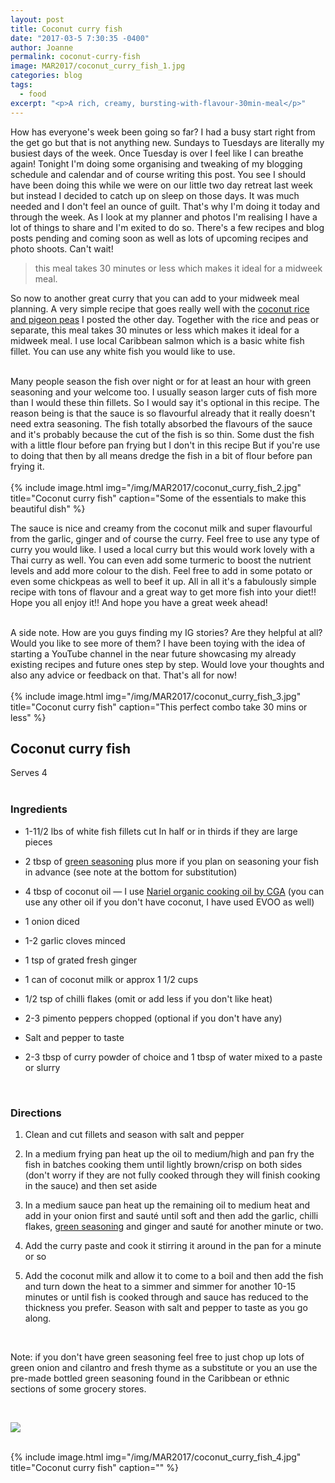 ```yaml
---
layout: post
title: Coconut curry fish
date: "2017-03-5 7:30:35 -0400"
author: Joanne
permalink: coconut-curry-fish
image: MAR2017/coconut_curry_fish_1.jpg
categories: blog
tags:
  - food
excerpt: "<p>A rich, creamy, bursting-with-flavour-30min-meal</p>"
---
```


How has everyone's week been going so far?  I had a busy start right from the get go but that is not anything new. Sundays to Tuesdays are literally my busiest days of the week. Once Tuesday is over I feel like I can breathe again!  Tonight I'm doing some organising and tweaking of my blogging schedule and calendar and of course writing this post. You see I should have been doing this while we were on our little two day retreat last week but instead I decided to catch up on sleep on those days.  It was much needed and I don't feel an ounce of guilt. That's why I'm doing it today and through the week.  As I look at my planner and photos I'm realising I have a lot of things to share and I'm exited to do so. There's a few recipes and blog posts pending and coming soon as well as lots of upcoming recipes and photo shoots. Can't wait!  

> this meal takes 30 minutes or less which makes it ideal for a midweek meal.

So now to another great curry that you can add to your midweek meal planning. A very simple recipe that goes really well with the [coconut rice and pigeon peas](http://oliveandmango.com/coconut-rice-peas) I posted the other day. Together with the rice and peas or separate, this meal takes 30 minutes or less which makes it ideal for a midweek meal. I use local Caribbean salmon which is a basic white fish fillet. You can use any white fish you would like to use.  
<br>

Many people season the fish over night or for at least an hour with green seasoning and your welcome too.  I usually season larger cuts of fish more than I would these thin fillets.  So I would say it's optional in this recipe. The reason being is that the sauce is so flavourful already that it really doesn't need extra seasoning. The fish totally absorbed the flavours of the sauce and it's probably because the cut of the fish is so thin. Some dust the fish with a little flour before pan frying but I don't in this recipe
But if you're use to doing that then by all means dredge the fish in a bit of flour before pan frying it.
<br>
<br>
{% include image.html
            img="/img/MAR2017/coconut_curry_fish_2.jpg"
            title="Coconut curry fish"
            caption="Some of the essentials to make this beautiful dish" %}

The sauce is nice and creamy from the coconut milk and super flavourful from the garlic, ginger and of course the curry.  Feel free to use any type of curry you would like. I used a local curry but this would work lovely with a Thai curry as well.  You can even add some turmeric to boost the nutrient levels and add more colour to the dish.  Feel free to add in some potato or even some chickpeas as well to beef it up.  All in all it's a fabulously simple recipe with tons of flavour and a great way to get more fish into your diet!! Hope you all enjoy it!! And hope you have a great week ahead!
<br>
<br>

A side note. How are you guys finding my IG stories? Are they helpful at all? Would you like to see more of them? I have been toying with the idea of starting a YouTube channel in the near future showcasing my already existing recipes and future ones step by step. Would love your thoughts and also any advice or feedback on that. That's all for now!
<br>
<br>
{% include image.html
            img="/img/MAR2017/coconut_curry_fish_3.jpg"
            title="Coconut curry fish"
            caption="This perfect combo take 30 mins or less" %}

## Coconut curry fish
Serves 4
<br>
<br>

### Ingredients

* 1-11/2 lbs of white fish fillets cut In half or in thirds if they are large pieces

* 2 tbsp of <span class="highlight">[green seasoning](http://oliveandmango.com/green-seasoning)</span> plus more if you plan on seasoning your fish in advance (see note at the bottom for substitution)

* 4 tbsp of coconut oil &mdash; I use <span class="highlight">[Nariel organic cooking oil by CGA](http://cgacaribbean.com/products/oils-fats/brands/simply_natural_coconut_oil_nariel_coconut_oil1)</span> (you can use any other oil if you don't have coconut, I have used EVOO as well)

* 1 onion diced

* 1-2 garlic cloves minced

* 1 tsp of grated fresh ginger

* 1 can of coconut milk or approx 1 1/2 cups

* 1/2 tsp of chilli flakes (omit or add less if you don't like heat)

* 2-3 pimento peppers chopped (optional if you don't have any)

* Salt and pepper to taste

* 2-3 tbsp of curry powder of choice and 1 tbsp of water mixed to a paste or slurry
<br>

### Directions

1. Clean and cut fillets and season with salt and pepper

1. In a medium frying pan heat up the oil to medium/high and pan fry the fish in batches cooking them until lightly brown/crisp on both sides (don't worry if they are not fully cooked through they will finish cooking in the sauce) and then set aside

1. In a medium sauce pan heat up the remaining oil to medium heat and add in your onion first and sauté until soft and then add the garlic, chilli flakes, <span class="highlight">[green seasoning](http://oliveandmango.com/green-seasoning)</span> and ginger and sauté for another minute or two.

1. Add the curry paste and cook it stirring it around in the pan for a minute or so

1. Add the coconut milk and allow it to come to a boil and then add the fish and turn down the heat to a simmer and simmer for another 10-15 minutes or until fish is cooked through and sauce has reduced to the thickness you prefer. Season with salt and pepper to taste as you go along.  
<br>

Note: if you don't have green seasoning feel free to just chop up lots of green onion and cilantro and fresh thyme as a substitute or you an use the pre-made bottled green seasoning found in the Caribbean or ethnic sections of some grocery stores.

<br>

<p class="apple__news__logo"><a href="https://apple.news/TKVtoVhGUQSuiufA4bqI-gg"><img src="{{ basesite.url }}/img/apple_news.svg" /></a></p>

<br>
{% include image.html
            img="/img/MAR2017/coconut_curry_fish_4.jpg"
            title="Coconut curry fish"
            caption="" %}
